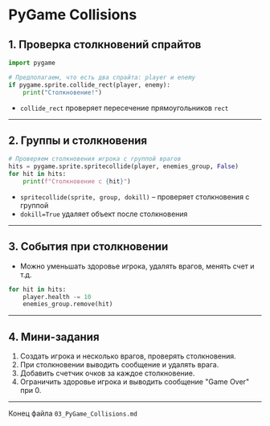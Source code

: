# PyGame Collisions

## 1. Проверка столкновений спрайтов

```python
import pygame

# Предполагаем, что есть два спрайта: player и enemy
if pygame.sprite.collide_rect(player, enemy):
    print("Столкновение!")
```

* `collide_rect` проверяет пересечение прямоугольников `rect`

---

## 2. Группы и столкновения

```python
# Проверяем столкновения игрока с группой врагов
hits = pygame.sprite.spritecollide(player, enemies_group, False)
for hit in hits:
    print(f"Столкновение с {hit}")
```

* `spritecollide(sprite, group, dokill)` – проверяет столкновения с группой
* `dokill=True` удаляет объект после столкновения

---

## 3. События при столкновении

* Можно уменьшать здоровье игрока, удалять врагов, менять счет и т.д.

```python
for hit in hits:
    player.health -= 10
    enemies_group.remove(hit)
```

---

## 4. Мини-задания

1. Создать игрока и несколько врагов, проверять столкновения.
2. При столкновении выводить сообщение и удалять врага.
3. Добавить счетчик очков за каждое столкновение.
4. Ограничить здоровье игрока и выводить сообщение "Game Over" при 0.

---

Конец файла `03_PyGame_Collisions.md`

